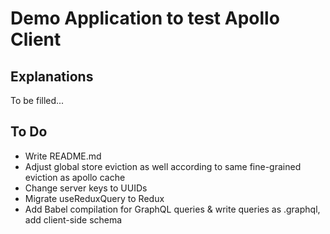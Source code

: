 # Demo Application to test Apollo Client

## Explanations

To be filled...

## To Do

* Write README.md
* Adjust global store eviction as well according to same fine-grained eviction as apollo cache
* Change server keys to UUIDs
* Migrate useReduxQuery to Redux
* Add Babel compilation for GraphQL queries & write queries as .graphql, add client-side schema